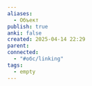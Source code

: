 ```yaml
---
aliases:
  - Объект
publish: true
anki: false
created: 2025-04-14 22:29
parent: 
connected:
  - "#обс/linking"
tags:
  - empty
---
```

